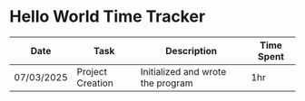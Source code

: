 # Hello World Time Tracker
| Date | Task | Description | Time Spent |
| --- | --- | --- | --- |
| 07/03/2025 | Project Creation | Initialized and wrote the program | 1hr